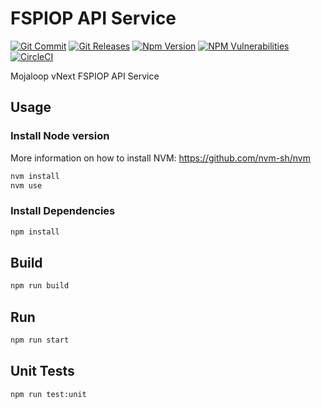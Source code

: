 # FSPIOP API Service

[![Git Commit](https://img.shields.io/github/last-commit/mojaloop/interop-apis-bc.svg?style=flat)](https://github.com/mojaloop/interop-apis-bc/commits/master)
[![Git Releases](https://img.shields.io/github/release/mojaloop/interop-apis-bc.svg?style=flat)](https://github.com/mojaloop/interop-apis-bc/releases)
[![Npm Version](https://img.shields.io/npm/v/@mojaloop-poc/interop-apis-bc.svg?style=flat)](https://www.npmjs.com/package/@mojaloop-poc/interop-apis-bc)
[![NPM Vulnerabilities](https://img.shields.io/snyk/vulnerabilities/npm/@mojaloop/interop-apis-bc.svg?style=flat)](https://www.npmjs.com/package/@mojaloop-poc/interop-apis-bc)
[![CircleCI](https://circleci.com/gh/mojaloop/interop-apis-bc.svg?style=svg)](https://circleci.com/gh/mojaloop/interop-apis-bc)

Mojaloop vNext FSPIOP API Service

## Usage

### Install Node version

More information on how to install NVM: https://github.com/nvm-sh/nvm

```bash
nvm install
nvm use
```

### Install Dependencies

```bash
npm install
```

## Build

```bash
npm run build
```

## Run

```bash
npm run start
```

## Unit Tests

```bash
npm run test:unit
```
